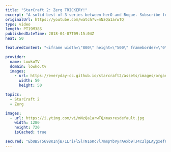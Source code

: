 ```yaml
---
title: "StarCraft 2: Zerg TRICKERY!"
excerpt: "A solid best-of-3 series between herO and Rogue. Subscribe for more videos: http://lowko.tv/youtube Thor Drop Shenanigans: https://goo.gl/bWRZ3c  A top level match professional StarCraft 2. herO is one of the best Protoss players in StarCraft and Rogue is of course the current World Champion in the game."
originalUrl: https://youtube.com/watch?v=mNzQa1arwTQ
type: video
length: PT19M38S
publishedDateTime: 2018-04-07T09:15:04Z
heat: 50

featuredContent: "<iframe width=\"800\" height=\"500\" frameborder=\"0\" src=\"https://www.youtube.com/embed/mNzQa1arwTQ\" allow=\"accelerometer; autoplay; encrypted-media; gyroscope; picture-in-picture\" allowfullscreen></iframe>"

provider:
  name: LowkoTV
  domain: lowko.tv
  images:
    - url: https://everyday-cc.github.io/starcraft2/assets/images/organizations/lowko.tv-50x50.jpg
      width: 50
      height: 50

topics:
  - StarCraft 2
  - Zerg

images:
  - url: https://i.ytimg.com/vi/mNzQa1arwTQ/maxresdefault.jpg
    width: 1280
    height: 720
    isCached: true

secured: "EbUBST569BK1njB/1LriFlSlTN1oKc7l7mmpYbVyrAAxb9TJ4c2lpLAygxef6eEvNOxFJsjNxNiYgfTJvgXZVcvIRPcm6GtJYxT0D4g8iIMiWiWdpDIayxyE5ZAwXEnyAAQ3lwnW4IYOYLqLodEp5gorVQYV2koNblLuZLn2OeYuat7z0YYzE8N9Od7OTs+2WGlyXohGuU2QLbbQDaTRAZP/F4t2Y/5S16Y2n+IhnJEWg6qSj1aR8LmaUmOQIqNmps9tyuPj1y4PBTPB/pKWBLvnxLJ200DjpukxYaSFrgj0VeRqUaP0OZGGi0rhjRJ4VW5BgNXO34Y8yF8GUKvUEUqBgtUfGqOD4CvrOxr75pPs2fmWuaRWpC3OXOMBDPXdtd/j4Owl10LbuQwcuNEUS5W+moAbf8as0YI0uiiw2Wc=;yD7EAbxaaRfdSWNbnIEb6w=="
---
```


